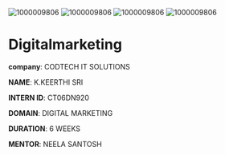 ![1000009806](https://github.com/user-attachments/assets/8fe15460-311a-40bc-bbf9-4337861c9e32)
![1000009806](https://github.com/user-attachments/assets/8fe15460-311a-40bc-bbf9-4337861c9e32)
![1000009806](https://github.com/user-attachments/assets/713b72f3-e1d5-4fb1-a989-80416572b177)
![1000009806](https://github.com/user-attachments/assets/713b72f3-e1d5-4fb1-a989-80416572b177)
# Digitalmarketing

**company**: CODTECH IT SOLUTIONS

**NAME**: K.KEERTHI SRI

**INTERN ID**: CT06DN920

**DOMAIN**: DIGITAL MARKETING 

**DURATION**: 6 WEEKS 

**MENTOR**: NEELA SANTOSH 
